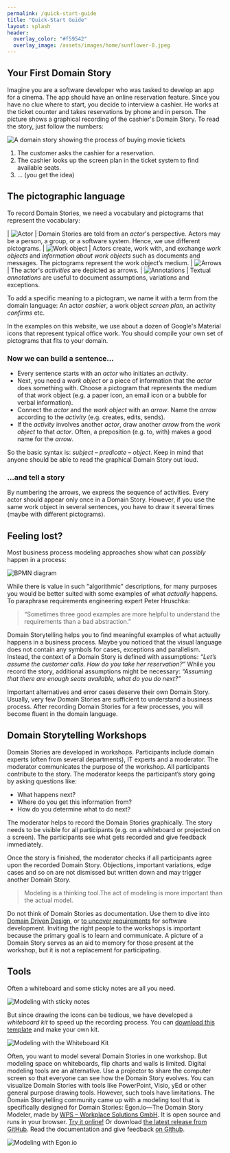 ```yaml
---
permalink: /quick-start-guide
title: "Quick-Start Guide"
layout: splash
header: 
  overlay_color: "#f59542"
  overlay_image: /assets/images/home/sunflower-8.jpeg
---
```


## Your First Domain Story

Imagine you are a software developer who was tasked to develop an app for a cinema. The app should have an online reservation feature. Since you have no clue where to start, you decide to interview a cashier. He works at the ticket counter and takes reservations by phone and in person. The picture shows a graphical recording of the cashier's Domain Story. To read the story, just follow the numbers:

![A domain story showing the process of buying movie tickets](/assets/images/quick-start-guide/dst_egpm.png)

1. The customer asks the cashier for a reservation.
2. The cashier looks up the screen plan in the ticket system to find available seats.
3. ... (you get the idea)

## The pictographic language

To record Domain Stories, we need a vocabulary and pictograms that represent the vocabulary:

| ![Actor](/assets/images/quick-start-guide/icon_actor.png) | Domain Stories are told from an *actor*'s perspective. Actors may be a person, a group, or a software system. Hence, we use different pictograms.
| ![Work object](/assets/images/quick-start-guide/icon_work_object.png) | Actors create, work with, and exchange *work objects* and *information about work objects* such as documents and messages. The pictograms represent the work object’s medium.
| ![Arrows](/assets/images/quick-start-guide/icon_arrows.png) | The actor's *activities* are depicted as arrows.
| ![Annotations](/assets/images/quick-start-guide/icon_annotation.png) | Textual *annotations* are useful to document assumptions, variations and exceptions.

To add a specific meaning to a pictogram, we name it with a term from the domain language: An actor *cashier*, a work object *screen plan*, an activity *confirms* etc.

In the examples on this website, we use about a dozen of Google's Material icons that represent typical office work. You should compile your own set of pictograms that fits to your domain.

### Now we can build a sentence…

- Every sentence starts with an *actor* who initiates an *activity*.
- Next, you need a *work object* or a piece of information that the *actor* does something with. Choose a pictogram that represents the medium of that work object (e.g. a paper icon, an email icon or a bubble for verbal information).
- Connect the *actor* and the *work object* with an *arrow*. Name the *arrow* according to the *activity* (e.g. creates, edits, sends).
- If the *activity* involves another *actor*, draw another *arrow* from the *work object* to that *actor*. Often, a preposition (e.g. to, with) makes a good name for the *arrow*.

So the basic syntax is: *subject* – *predicate* – *object*. Keep in mind that anyone should be able to read the graphical Domain Story out loud.

### …and tell a story

By numbering the arrows, we express the sequence of activities. Every actor should appear only once in a Domain Story. However, if you use the same work object in several sentences, you have to draw it several times (maybe with different pictograms).

## Feeling lost?

Most business process modeling approaches show what can *possibly* happen in a process:

![BPMN diagram](/assets/images/quick-start-guide/control_flow.png)

While there is value in such "algorithmic" descriptions, for many purposes you would be better suited with some examples of what *actually* happens. To paraphrase requirements engineering expert Peter Hruschka:

> “Sometimes three good examples are more helpful to understand the requirements than a bad abstraction.”

Domain Storytelling helps you to find meaningful examples of what actually happens in a business process. Maybe you noticed that the visual language does not contain any symbols for cases, exceptions and parallelism. Instead, the context of a Domain Story is defined with assumptions: *“Let’s assume the customer calls. How do you take her reservation?”* While you record the story, additional assumptions might be necessary: *“Assuming that there are enough seats available, what do you do next?”*

Important alternatives and error cases deserve their own Domain Story. Usually, very few Domain Stories are sufficient to understand a business process. After recording Domain Stories for a few processes, you will become fluent in the domain language.

## Domain Storytelling Workshops

Domain Stories are developed in workshops. Participants include domain experts (often from several departments), IT experts and a moderator. The moderator communicates the purpose of the workshop. All participants contribute to the story. The moderator keeps the participant’s story going by asking questions like:

- What happens next?
- Where do you get this information from?
- How do you determine what to do next?

The moderator helps to record the Domain Stories graphically. The story needs to be visible for all participants (e.g. on a whiteboard or projected on a screen). The participants see what gets recorded and give feedback immediately.

Once the story is finished, the moderator checks if all participants agree upon the recorded Domain Story.  Objections, important variations, edge cases and so on are not dismissed but written down and may trigger another Domain Story.

> Modeling is a thinking tool.The act of modeling is more important than the actual model.

Do not think of Domain Stories as documentation. Use them to dive into [Domain Driven Design](./domain-driven-design), or [to uncover requirements](requirements) for software development. Inviting the right people to the workshops is important because the primary goal is to learn and communicate. A picture of a Domain Story serves as an aid to memory for those present at the workshop, but it is not a replacement for participating.

## Tools

Often a whiteboard and some sticky notes are all you need.

![Modeling with sticky notes](/assets/images/quick-start-guide/sticky_notes.png)

But since drawing the icons can be tedious, we have developed a *whiteboard kit* to speed up the recording process. You can <a href="/assets/images/quick-start-guide/DST_Whiteboard-Kit.pdf" target="_blank">download this template</a> and make your own kit.

![Modeling with the Whiteboard Kit](/assets/images/quick-start-guide/whiteboard_kit.jpg)

Often, you want to model several Domain Stories in one workshop. But modeling space on whiteboards, flip charts and walls is limited. Digital modeling tools are an alternative. Use a projector to share the computer screen so that everyone can see how the Domain Story evolves. You can visualize Domain Stories with tools like PowerPoint, Visio, yEd or other general purpose drawing tools. However, such tools have limitations. The Domain Storytelling community came up with a modeling tool that is specifically designed for Domain Stories: Egon.io—The Domain Story Modeler, made by [WPS – Workplace Solutions GmbH](https://www.wps.de/en). It is open source and runs in your browser. <a href="https://egon.io" target="_blank">Try it online!</a> Or download <a href="https://github.com/WPS/domain-story-modeler/releases" target="_blank">the latest release from GitHub</a>. Read the documentation and give feedback <a href="https://github.com/WPS/domain-story-modeler" target="_blank">on Github</a>.

![Modeling with Egon.io](/assets/images/quick-start-guide/cinema_06.png)
